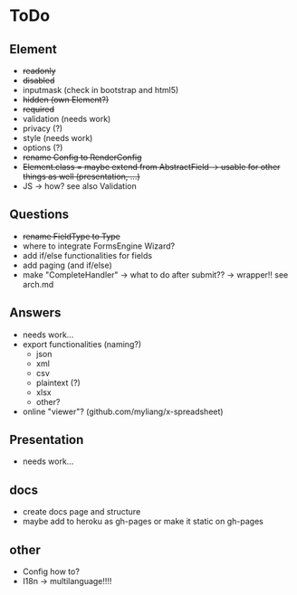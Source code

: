 # ToDo

## Element

* ~~readonly~~
* ~~disabled~~
* inputmask (check in bootstrap and html5)
* ~~hidden (own Element?)~~
* ~~required~~
* validation (needs work)
* privacy (?)
* style (needs work)
* options (?)
* ~~rename Config to RenderConfig~~
* ~~Element.class = maybe extend from AbstractField -> usable for other things as well (presentation, ...)~~
* JS -> how? see also Validation

## Questions

* ~~rename FieldType to Type~~
* where to integrate FormsEngine Wizard?
* add if/else functionalities for fields
* add paging (and if/else)
* make "CompleteHandler" -> what to do after submit?? -> wrapper!! see arch.md

## Answers

* needs work...
* export functionalities (naming?)
    * json
    * xml
    * csv
    * plaintext (?)
    * xlsx
    * other?
* online "viewer"? (github.com/myliang/x-spreadsheet)

## Presentation

* needs work...

## docs

* create docs page and structure
* maybe add to heroku as gh-pages or make it static on gh-pages

## other

* Config how to?
* I18n -> multilanguage!!!!


